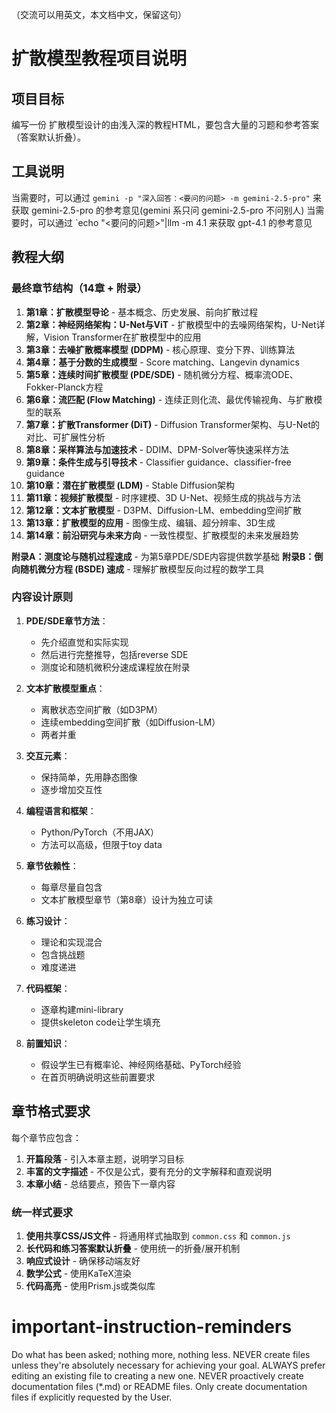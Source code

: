 （交流可以用英文，本文档中文，保留这句）

# 扩散模型教程项目说明

## 项目目标
编写一份 扩散模型设计的由浅入深的教程HTML，要包含大量的习题和参考答案（答案默认折叠）。

## 工具说明
当需要时，可以通过 `gemini -p "深入回答：<要问的问题> -m gemini-2.5-pro"` 来获取 gemini-2.5-pro 的参考意见(gemini 系只问 gemini-2.5-pro 不问别人)
当需要时，可以通过 `echo "<要问的问题>"|llm -m 4.1 来获取 gpt-4.1 的参考意见

## 教程大纲

### 最终章节结构（14章 + 附录）

1. **第1章：扩散模型导论** - 基本概念、历史发展、前向扩散过程
2. **第2章：神经网络架构：U-Net与ViT** - 扩散模型中的去噪网络架构，U-Net详解，Vision Transformer在扩散模型中的应用
3. **第3章：去噪扩散概率模型 (DDPM)** - 核心原理、变分下界、训练算法
4. **第4章：基于分数的生成模型** - Score matching、Langevin dynamics
5. **第5章：连续时间扩散模型 (PDE/SDE)** - 随机微分方程、概率流ODE、Fokker-Planck方程
6. **第6章：流匹配 (Flow Matching)** - 连续正则化流、最优传输视角、与扩散模型的联系
7. **第7章：扩散Transformer (DiT)** - Diffusion Transformer架构、与U-Net的对比、可扩展性分析
8. **第8章：采样算法与加速技术** - DDIM、DPM-Solver等快速采样方法
9. **第9章：条件生成与引导技术** - Classifier guidance、classifier-free guidance
10. **第10章：潜在扩散模型 (LDM)** - Stable Diffusion架构
11. **第11章：视频扩散模型** - 时序建模、3D U-Net、视频生成的挑战与方法
12. **第12章：文本扩散模型** - D3PM、Diffusion-LM、embedding空间扩散
13. **第13章：扩散模型的应用** - 图像生成、编辑、超分辨率、3D生成
14. **第14章：前沿研究与未来方向** - 一致性模型、扩散模型的未来发展趋势

**附录A：测度论与随机过程速成** - 为第5章PDE/SDE内容提供数学基础
**附录B：倒向随机微分方程 (BSDE) 速成** - 理解扩散模型反向过程的数学工具

### 内容设计原则

1. **PDE/SDE章节方法**：
   - 先介绍直觉和实际实现
   - 然后进行完整推导，包括reverse SDE
   - 测度论和随机微积分速成课程放在附录

2. **文本扩散模型重点**：
   - 离散状态空间扩散（如D3PM）
   - 连续embedding空间扩散（如Diffusion-LM）
   - 两者并重

3. **交互元素**：
   - 保持简单，先用静态图像
   - 逐步增加交互性

4. **编程语言和框架**：
   - Python/PyTorch（不用JAX）
   - 方法可以高级，但限于toy data

5. **章节依赖性**：
   - 每章尽量自包含
   - 文本扩散模型章节（第8章）设计为独立可读

6. **练习设计**：
   - 理论和实现混合
   - 包含挑战题
   - 难度递进

7. **代码框架**：
   - 逐章构建mini-library
   - 提供skeleton code让学生填充

8. **前置知识**：
   - 假设学生已有概率论、神经网络基础、PyTorch经验
   - 在首页明确说明这些前置要求

## 章节格式要求

每个章节应包含：

1. **开篇段落** - 引入本章主题，说明学习目标
2. **丰富的文字描述** - 不仅是公式，要有充分的文字解释和直观说明
3. **本章小结** - 总结要点，预告下一章内容

### 统一样式要求

1. **使用共享CSS/JS文件** - 将通用样式抽取到 `common.css` 和 `common.js`
2. **长代码和练习答案默认折叠** - 使用统一的折叠/展开机制
3. **响应式设计** - 确保移动端友好
4. **数学公式** - 使用KaTeX渲染
5. **代码高亮** - 使用Prism.js或类似库

# important-instruction-reminders
Do what has been asked; nothing more, nothing less.
NEVER create files unless they're absolutely necessary for achieving your goal.
ALWAYS prefer editing an existing file to creating a new one.
NEVER proactively create documentation files (*.md) or README files. Only create documentation files if explicitly requested by the User.
